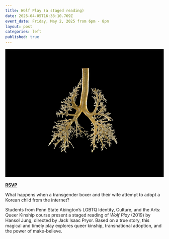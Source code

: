```yaml
---
title: Wolf Play (a staged reading)
date: 2025-04-05T16:38:10.769Z
event_date: Friday, May 2, 2025 from 6pm - 8pm
layout: post
categories: left
published: true
---
```

![Wold Play](/assets/img/michael-frank-corrosioncastdogs-copy.jpg)

**[RSVP](https://www.eventbrite.com/e/wolf-play-a-staged-reading-tickets-1305966403669?aff=oddtdtcreator)**

What happens when a transgender boxer and their wife attempt to adopt a Korean child from the internet? 

Students from Penn State Abington’s LGBTQ Identity, Culture, and the Arts: Queer Kinship course present a staged reading of *Wolf Play* (2019) by Hansol Jung, directed by Jack Isaac Pryor. Based on a true story, this magical and timely play explores queer kinship, transnational adoption, and the power of make-believe.